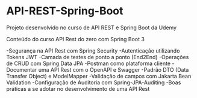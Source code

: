 # API-REST-Spring-Boot

Projeto desenvolvido no curso de API REST e Spring Boot da Udemy

Conteúdo do curso API Rest do zero com Spring Boot 3

-Segurança na API Rest com Spring Security
-Autenticação utilizando Tokens JWT
-Camada de testes de ponto a ponto (End2End)
-Operações de CRUD com Spring Data JPA
-Postman como plataforma cliente
-Documentar uma API Rest com o OpenAPI e Swagger
-Padrão DTO (Data Transfer Object) e ModelMapper
-Validação de campos com Jakarta Bean Validation
-Configuração de Auditoria com Spring-JPA-Auditing
-Boas práticas a se adotar no desenvolvimento de uma API Rest



